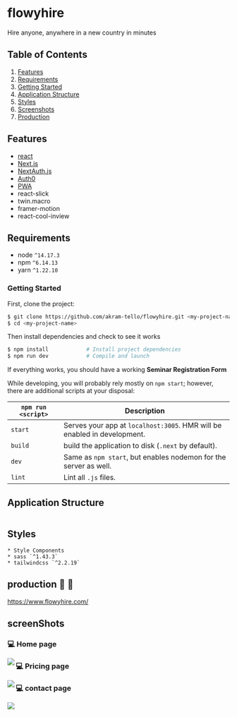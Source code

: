 # flowyhire
Hire anyone, anywhere in a new country in minutes


## Table of Contents
1. [Features](#features)
1. [Requirements](#requirements)
1. [Getting Started](#getting-started)
1. [Application Structure](#application-structure)
1. [Styles](#styles)
1. [Screenshots](#screenShots)
1. [Production](#production)

## Features
* [react](https://github.com/facebook/react)
* [Next.js](https://github.com/vercel/next.js/)
* [NextAuth.js](https://www.npmjs.com/package/next-auth)
* [Auth0](https://auth0.com/)
* [PWA](https://www.npmjs.com/package/next-pwa)
* react-slick
* twin.macro
* framer-motion
* react-cool-inview

## Requirements
* node `^14.17.3`
* npm `^6.14.13`
* yarn `^1.22.10`

### Getting Started

First, clone the project:

```bash
$ git clone https://github.com/akram-tello/flowyhire.git <my-project-name>
$ cd <my-project-name>
```

Then install dependencies and check to see it works

```bash
$ npm install            # Install project dependencies
$ npm run dev            # Compile and launch
```
If everything works, you should have a working <b>Seminar Registration Form</b>

While developing, you will probably rely mostly on `npm start`; however, there are additional scripts at your disposal:

|`npm run <script>`|Description|
|------------------|-----------|
|`start`|Serves your app at `localhost:3005`. HMR will be enabled in development.|
|`build`|build the application to disk (`.next` by default).|
|`dev`|Same as `npm start`, but enables nodemon for the server as well.|
|`lint`|Lint all `.js` files.|

## Application Structure

```

```

## Styles

```
* Style Components
* sass `^1.43.3`
* tailwindcss `^2.2.19`
```
## production :rocket: :rocket:
https://www.flowyhire.com/

## screenShots
### 💻 Home page

<img align="left" src="https://flowy.vercel.app/screenshot/home_page.png"/>

### 💻 Pricing page

<img align="left" src="https://flowy.vercel.app/screenshot/pricing.png"/>

### 💻 contact page

<img align="left" src="https://flowy.vercel.app/screenshot/contact.png"/>


